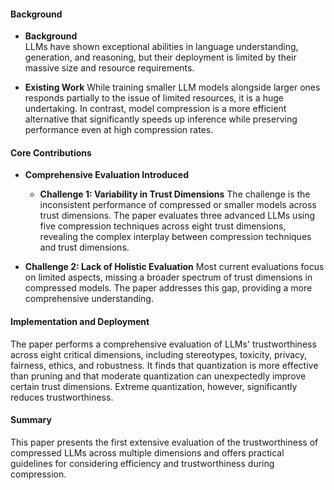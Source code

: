 #### Background
- **Background**       
LLMs have shown exceptional abilities in language understanding, generation, and reasoning, but their deployment is limited by their massive size and resource requirements.

- **Existing Work**
While training smaller LLM models alongside larger ones responds partially to the issue of limited resources, it is a huge undertaking. In contrast, model compression is a more efficient alternative that significantly speeds up inference while preserving performance even at high compression rates.

#### Core Contributions
  - **Comprehensive Evaluation Introduced**
      - **Challenge 1: Variability in Trust Dimensions**
      The challenge is the inconsistent performance of compressed or smaller models across trust dimensions. The paper evaluates three advanced LLMs using five compression techniques across eight trust dimensions, revealing the complex interplay between compression techniques and trust dimensions.

  - **Challenge 2: Lack of Holistic Evaluation**
      Most current evaluations focus on limited aspects, missing a broader spectrum of trust dimensions in compressed models. The paper addresses this gap, providing a more comprehensive understanding.

#### Implementation and Deployment
The paper performs a comprehensive evaluation of LLMs' trustworthiness across eight critical dimensions, including stereotypes, toxicity, privacy, fairness, ethics, and robustness. It finds that quantization is more effective than pruning and that moderate quantization can unexpectedly improve certain trust dimensions. Extreme quantization, however, significantly reduces trustworthiness.

#### Summary
This paper presents the first extensive evaluation of the trustworthiness of compressed LLMs across multiple dimensions and offers practical guidelines for considering efficiency and trustworthiness during compression.